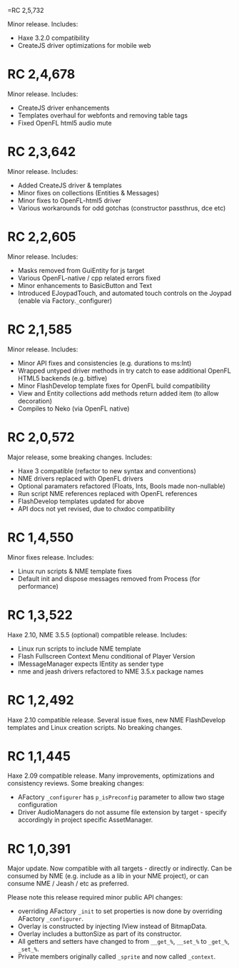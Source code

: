 =RC 2,5,732

Minor release.  Includes:

  * Haxe 3.2.0 compatibility
  * CreateJS driver optimizations for mobile web


# RC 2,4,678 #

Minor release.  Includes:

  * CreateJS driver enhancements
  * Templates overhaul for webfonts and removing table tags
  * Fixed OpenFL html5 audio mute


# RC 2,3,642 #

Minor release.  Includes:

  * Added CreateJS driver & templates
  * Minor fixes on collections (Entities & Messages)
  * Minor fixes to OpenFL-html5 driver
  * Various workarounds for odd gotchas (constructor passthrus, dce etc)


# RC 2,2,605 #

Minor release.  Includes:

  * Masks removed from GuiEntity for js target
  * Various OpenFL-native / cpp related errors fixed
  * Minor enhancements to BasicButton and Text
  * Introduced EJoypadTouch, and automated touch controls on the Joypad (enable via Factory.`_`configurer)


# RC 2,1,585 #

Minor release.  Includes:

  * Minor API fixes and consistencies (e.g. durations to ms:Int)
  * Wrapped untyped driver methods in try catch to ease additional OpenFL HTML5 backends (e.g. bitfive)
  * Minor FlashDevelop template fixes for OpenFL build compatibility
  * View and Entity collections add methods return added item (to allow decoration)
  * Compiles to Neko (via OpenFL native)


# RC 2,0,572 #

Major release, some breaking changes.  Includes:

  * Haxe 3 compatible (refactor to new syntax and conventions)
  * NME drivers replaced with OpenFL drivers
  * Optional paramaters refactored (Floats, Ints, Bools made non-nullable)
  * Run script NME references replaced with OpenFL references
  * FlashDevelop templates updated for above
  * API docs not yet revised, due to chxdoc compatibility


# RC 1,4,550 #

Minor fixes release.  Includes:

  * Linux run scripts & NME template fixes
  * Default init and dispose messages removed from Process (for performance)


# RC 1,3,522 #

Haxe 2.10, NME 3.5.5 (optional) compatible release.  Includes:

  * Linux run scripts to include NME template
  * Flash Fullscreen Context Menu conditional of Player Version
  * IMessageManager expects IEntity as sender type
  * nme and jeash drivers refactored to NME 3.5.x package names


# RC 1,2,492 #

Haxe 2.10 compatible release.  Several issue fixes, new NME FlashDevelop templates and Linux creation scripts.  No breaking changes.


# RC 1,1,445 #

Haxe 2.09 compatible release.  Many improvements, optimizations and consistency reviews.  Some breaking changes:

  * AFactory `_configurer` has `p_isPreconfig` parameter to allow two stage configuration
  * Driver AudioManagers do not assume file extension by target - specify accordingly in project specific AssetManager.


# RC 1,0,391 #

Major update.  Now compatible with all targets - directly or indirectly.  Can be consumed by NME (e.g. include as a lib in your NME project), or can consume NME / Jeash / etc as preferred.

Please note this release required minor public API changes:

  * overriding AFactory `_init` to set properties is now done by overriding AFactory `_configurer`.
  * Overlay is constructed by injecting IView instead of BitmapData.
  * Overlay includes a buttonSize as part of its constructor.
  * All getters and setters have changed to from `__get_%`, `__set_%` to `_get_%`, `_set_%`.
  * Private members originally called `_sprite` and now called `_context`.